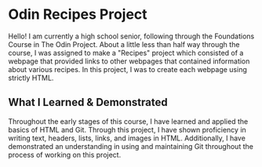# Odin Recipes Project

Hello! I am currently a high school senior, following through the Foundations Course in The Odin Project. About a little less than half way through the course, I was assigned to make a "Recipes" project which consisted of a webpage that provided links to other webpages that contained information about various recipes. In this project, I was to create each webpage using strictly HTML.

## What I Learned & Demonstrated

Throughout the early stages of this course, I have learned and applied the basics of HTML and Git. Through this project, I have shown proficiency in writing text, headers, lists, links, and images in HTML. Additionally, I have demonstrated an understanding in using and maintaining Git throughout the process of working on this project.